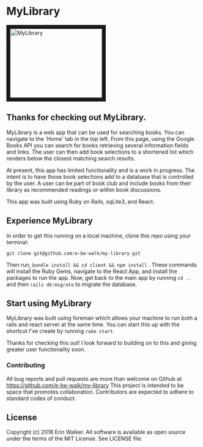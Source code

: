 # MyLibrary

<a href="https://www.dropbox.com/s/og6k9nsyyfbp8h9/react_mylibrary.mov?dl=0" target="_blank"><img src="https://www.dropbox.com/s/og6k9nsyyfbp8h9/react_mylibrary.mov?dl=0"
alt="MyLibrary" width="240" height="180" border="10" /></a>

## Thanks for checking out MyLibrary.
MyLibrary is a web app that can be used for searching books. You can navigate to the 'Home' tab in the top left. From this page, using the Google Books API you can search for books retrieving several information fields and links. The user can then add book selections to a shortened list which renders below the closest matching search results.

At present, this app has limited functionality and is a work in progress. The intent is to have those book selections add to a database that is controlled by the user. A user can be part of book club and include books from their library as recommended readings or within book discussions.

This app was built using Ruby on Rails, sqLite3, and React.

## Experience MyLibrary
In order to get this running on a local machine, clone this repo using your terminal:

`git clone git@github.com:e-be-walk/my-library.git`

Then run, `bundle install && cd client && npm install` . These commands will install the Ruby Gems, navigate to the React App, and install the packages to run the app. Now, get back to the main app by running `cd ..` and then `rails db:migrate` to migrate the database.

## Start using MyLibrary
MyLibrary was built using foreman which allows your machine to run both a rails and react server at the same time. You can start this up with the shortcut I've create by running `rake start`.

Thanks for checking this out! I look forward to building on to this and giving greater user functionality soon.

### Contributing
All bug reports and pull requests are more than welcome on Github at https://github.com/e-be-walk/my-library This project is intended to be space that promotes collaboration. Contributors are expected to adhere to standard codes of conduct.

## License
Copyright (c) 2018 Erin Walker. All software is available as open source under the terms of the MIT License. See LICENSE file.
